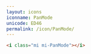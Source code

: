 ```yaml
---
layout: icons
iconname: PanMode
unicode: ED46
permalink: /icon/PanMode/
---
```


``` html
<i class="mi mi-PanMode"></i>
```
